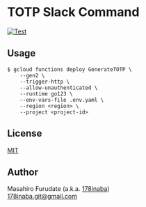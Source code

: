 # TOTP Slack Command

[![Test](https://github.com/178inaba/totp-slack-command/actions/workflows/test.yml/badge.svg)](https://github.com/178inaba/totp-slack-command/actions/workflows/test.yml)

## Usage

```console
$ gcloud functions deploy GenerateTOTP \
    --gen2 \
    --trigger-http \
    --allow-unauthenticated \
    --runtime go123 \
    --env-vars-file .env.yaml \
    --region <region> \
    --project <project-id>
```

## License

[MIT](LICENSE)

## Author

Masahiro Furudate (a.k.a. [178inaba](https://github.com/178inaba))  
<178inaba.git@gmail.com>
